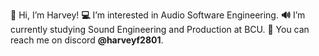 **👋** Hi, I’m Harvey!
**💻** I’m interested in Audio Software Engineering.
**🔊** I’m currently studying Sound Engineering and Production at BCU.
**📧** You can reach me on discord **@harveyf2801**.
